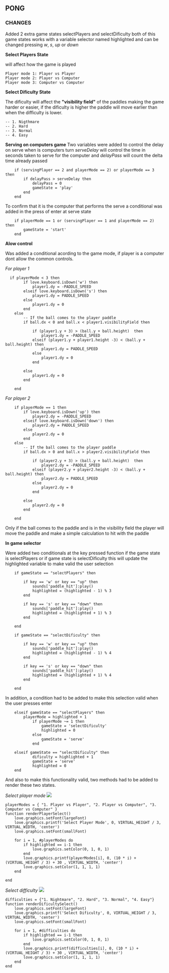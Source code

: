 
## PONG ##

### CHANGES ###

Added 2 extra game states selectPlayers and selectDificulty both of this game states works with a variable selector named highlighted and can be changed pressing *w*, *s*, *up* or *down*

**Select Players State**

will affect how the game is played

    Player mode 1: Player vs Player
    Player mode 2: Player vs Computer
    Player mode 3: Computer vs Computer

**Select Dificulty State**

The dificulty will affect the **"visibility field"** of the paddles making the game harder or easier, if the dificulty is higher the paddle will move
earlier than when the difficulty is lower.

    -- 1. Nigthmare
    -- 2. Hard
    -- 3. Normal
    -- 4. Easy  


**Serving on computers game**
Two variables were added to control the delay on serve when is computers turn *serveDelay* will control the time in seconds taken to serve for the computer and *delayPass* will count the delta time already passed


```
    if (servingPlayer == 2 and playerMode == 2) or playerMode == 3 then
        if delayPass > serveDelay then
            delayPass = 0
            gameState = 'play'
        end
    end
```

To confirm that it is the computer that performs the serve a conditional was added in the press of enter at serve state

```
    if playerMode == 1 or (servingPlayer == 1 and playerMode == 2)   then
        gameState = 'start'
    end
```



**Alow control**

Was added a conditional acording to the game mode, if player is a computer dont allow the common controls.

*For player 1*
```
  if playerMode < 3 then
        if love.keyboard.isDown('w') then
            player1.dy = -PADDLE_SPEED
        elseif love.keyboard.isDown('s') then
            player1.dy = PADDLE_SPEED
        else
            player1.dy = 0
        end
    else
        -- If the ball comes to the player paddle 
        if ball.dx < 0 and ball.x < player1.visibilityField then
     
            if (player1.y + 3) > (ball.y + ball.height)  then
                player1.dy = -PADDLE_SPEED
            elseif (player1.y + player1.height -3) < (ball.y + ball.height) then
                player1.dy = PADDLE_SPEED 
            else
                player1.dy = 0 
            end
     
        else
            player1.dy = 0
        end
        
    end
```

*For player 2*

```
    if playerMode == 1 then
        if love.keyboard.isDown('up') then
            player2.dy = -PADDLE_SPEED
        elseif love.keyboard.isDown('down') then
            player2.dy = PADDLE_SPEED
        else
            player2.dy = 0
        end
    else
        -- If the ball comes to the player paddle
        if ball.dx > 0 and ball.x > player2.visibilityField then
    
            if (player2.y + 3) > (ball.y + ball.height)  then
                player2.dy = -PADDLE_SPEED
            elseif (player2.y + player2.height -3) < (ball.y + ball.height) then
                player2.dy = PADDLE_SPEED 
            else
                player2.dy = 0 
            end
    
        else
            player2.dy = 0
        end
        
    end
```


Only if the ball comes to the paddle and is in the visibility field the player will move the paddle
and make a simple calculation to hit with the paddle


**In game selector**

Were added two conditionals at the key pressed function if the game state is selectPlayers or if game state is selectDificulty
this will update the highlighted variable to make valid the user selection

```
    if gameState == "selectPlayers" then
        
        if key == 'w' or key == "up" then
            sounds['paddle_hit']:play()
            highlighted = (highlighted - 1) % 3
        end

        if key == 's' or key == "down" then
            sounds['paddle_hit']:play()
            highlighted = (highlighted + 1) % 3
        end

    end

    if gameState == "selectDificulty" then
                
        if key == 'w' or key == "up" then
            sounds['paddle_hit']:play()
            highlighted = (highlighted - 1) % 4 
        end

        if key == 's' or key == "down" then
            sounds['paddle_hit']:play()
            highlighted = (highlighted + 1) % 4 
        end

    end
```

In addition, a condition had to be added to make this selection valid when the user presses enter

```
    elseif gameState == "selectPlayers" then
        playerMode = highlighted + 1
            if playerMode ~= 1 then
                gameState = 'selectDificulty' 
                highlighted = 0  
            else
                gameState = 'serve'
            end
            
    elseif gameState == "selectDificulty" then
            dificulty = highlighted + 1
            gameState = 'serve'
            highlighted = 0
    end
```
And also to make this functionality valid, two methods had to be added to render these two states.



*Select player mode*
![](https://i.imgur.com/3UNwqYB.png)
```
playerModes = { "1. Player vs Player", "2. Player vs Computer", "3. Computer vs Computer" }
function renderPlayerSelect()
    love.graphics.setFont(largeFont)
    love.graphics.printf('Select Player Mode', 0, VIRTUAL_HEIGHT / 3, VIRTUAL_WIDTH, 'center')
    love.graphics.setFont(smallFont)

    for i = 1, #playerModes do
        if highlighted == i-1 then
            love.graphics.setColor(0, 1, 0, 1)
        end
        love.graphics.printf(playerModes[i], 0, (10 * i) + (VIRTUAL_HEIGHT / 3) + 30 , VIRTUAL_WIDTH, 'center')
        love.graphics.setColor(1, 1, 1, 1)
    end
    
end
```
*Select difficulty*
![](https://i.imgur.com/daQj0nd.png)
```
difficulties = {"1. Nightmare", "2. Hard", "3. Normal", "4. Easy"} 
function renderDificultySelect()
    love.graphics.setFont(largeFont)
    love.graphics.printf('Select Dificulty', 0, VIRTUAL_HEIGHT / 3, VIRTUAL_WIDTH, 'center')
    love.graphics.setFont(smallFont)

    for i = 1, #difficulties do
        if highlighted == i-1 then
            love.graphics.setColor(0, 1, 0, 1)
        end
        love.graphics.printf(difficulties[i], 0, (10 * i) + (VIRTUAL_HEIGHT / 3) + 30 , VIRTUAL_WIDTH, 'center')
        love.graphics.setColor(1, 1, 1, 1)
    end
end
```